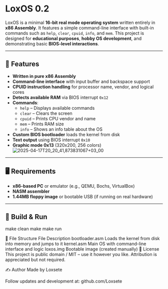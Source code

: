 
# LoxOS 0.2

LoxOS is a minimal **16-bit real mode operating system** written entirely in **x86 Assembly**. It features a simple command-line interface with built-in commands such as `help`, `clear`, `cpuid`, `info`, and `mem`. This project is designed for **educational purposes**, **hobby OS development**, and demonstrating basic **BIOS-level interactions**.

---

## 🔧 Features

- **Written in pure x86 Assembly**
- **Command-line interface** with input buffer and backspace support
- **CPUID instruction handling** for processor name, vendor, and logical cores
- **Detects available RAM** via BIOS interrupt `0x12`
- **Commands**:
  - `help` – Displays available commands
  - `clear` – Clears the screen
  - `cpuid` – Prints CPU vendor and name
  - `mem` – Prints RAM size
  - `info` – Shows an info table about the OS
- **Custom BIOS bootloader** loads the kernel from disk
- **Text output** using BIOS interrupt `0x10`
- **Graphic mode 0x13** (320x200, 256 colors) 
![2025-04-17T20_20_41,873831067+03_00](https://github.com/user-attachments/assets/960b9b51-1032-4e87-8255-3c72e3e2a720)

---

## 🖥 Requirements

- **x86-based PC** or emulator (e.g., QEMU, Bochs, VirtualBox)
- **NASM assembler**
- **1.44MB floppy image** or bootable USB (if running on real hardware)

---

## 🧱 Build & Run
make clean
make
make run

📁 File Structure
File	Description
bootloader.asm	Loads the kernel from disk into memory and jumps to it
kernel.asm	Main OS with command-line interface and logic
loxos.img	Bootable image (created manually)
📜 License
This project is public domain / MIT – use it however you like. Attribution is appreciated but not required.

✍️ Author
Made by Loxsete

Follow updates and development at: github.com/Loxsete
